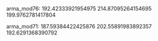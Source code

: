arma_mod76: 192.42333921954975  214.87095264154695 199.9762781417804



arma_mod71: 187.59384422425876 202.55891983892357 192.6291368390792
